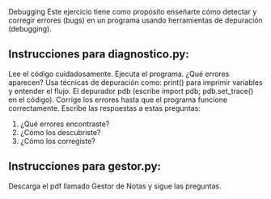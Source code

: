 Debugging
Este ejercicio tiene como propósito enseñarte cómo detectar y corregir errores (bugs) en un programa usando herramientas de depuración (debugging).

## Instrucciones para diagnostico.py:

Lee el código cuidadosamente. Ejecuta el programa. ¿Qué errores aparecen?
Usa técnicas de depuración como:
print() para imprimir variables y entender el flujo.
El depurador pdb (escribe import pdb; pdb.set_trace() en el código).
Corrige los errores hasta que el programa funcione correctamente.
Escribe las respuestas a estas preguntas:
1. ¿Qué errores encontraste?
2. ¿Cómo los descubriste?
3. ¿Cómo los corregiste?

## Instrucciones para gestor.py:
Descarga el pdf llamado Gestor de Notas y sigue las preguntas.